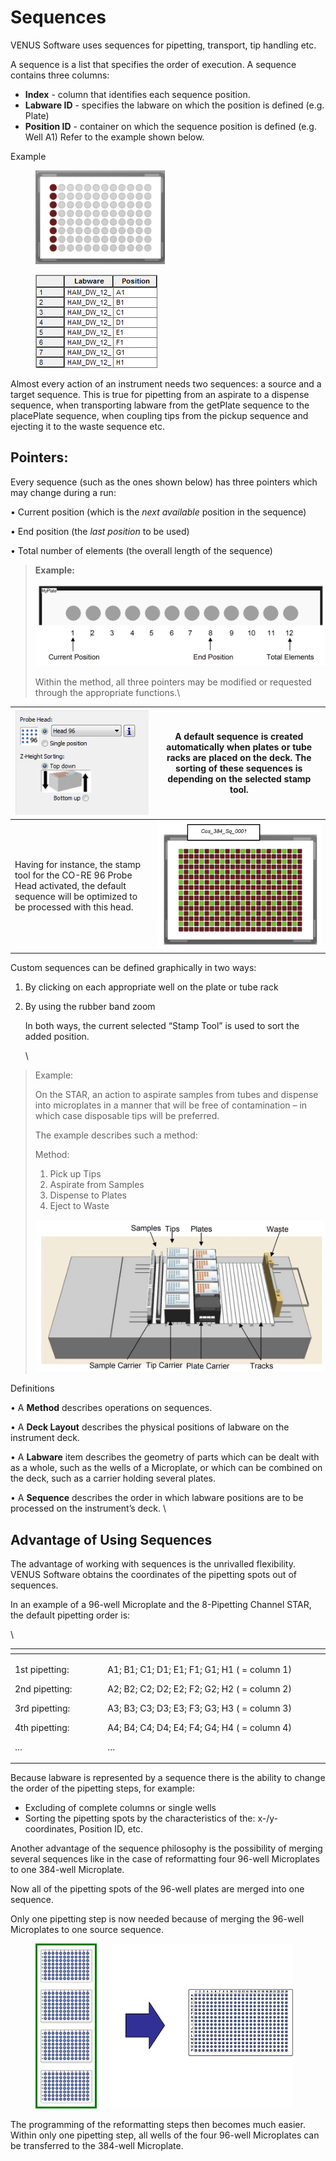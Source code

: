# Sequences

VENUS Software uses sequences for pipetting, transport, tip handling etc.

A sequence is a list that specifies the order of execution. A sequence contains three columns:

* **Index** - column that identifies each sequence position.
* **Labware ID** - specifies the labware on which the position is defined (e.g. Plate)&#x20;
* **Position ID** - container on which the sequence position is defined (e.g. Well A1) Refer to the example shown below.

Example

<div>

<figure><img src="../../../.gitbook/assets/Image_336.gif" alt=""><figcaption></figcaption></figure>

 

<figure><img src="../../../.gitbook/assets/image (119) (1) (1).png" alt=""><figcaption></figcaption></figure>

</div>

Almost every action of an instrument needs two sequences: a source and a target sequence. This is true for pipetting from an aspirate to a dispense sequence, when transporting labware from the getPlate sequence to the placePlate sequence, when coupling tips from the pickup sequence and ejecting it to the waste sequence etc.



## Pointers:&#x20;

Every sequence (such as the ones shown below) has three pointers which may change during a run:

• Current position (which is the _next available_ position in the sequence)&#x20;

• End position (the _last position_ to be used)&#x20;

• Total number of elements (the overall length of the sequence)&#x20;

> **Example:**
>
> <img src="../../../.gitbook/assets/image (120) (1) (1).png" alt="" data-size="original">
>
> Within the method, all three pointers may be modified or requested through the appropriate functions.\
>

| <img src="../../../.gitbook/assets/image (121) (1) (1).png" alt="" data-size="original">                                                                        | A **default sequence** is created automatically when plates or tube racks are placed on the deck. The sorting of these sequences is depending on the selected stamp tool.  |
| --------------------------------------------------------------------------------------------------------------------------------------------------------------- | -------------------------------------------------------------------------------------------------------------------------------------------------------------------------- |
| <p></p><p>Having for instance, the stamp tool for the CO-RE 96 Probe Head activated, the default sequence will be optimized to be processed with this head.</p> | <img src="../../../.gitbook/assets/image (122) (1).png" alt="" data-size="original">                                                                                       |



Custom sequences can be defined graphically in two ways:

1. By clicking on each appropriate well on the plate or tube rack
2.  By using the rubber band zoom

    In both ways, the current selected “Stamp Tool” is used to sort the added position.

    \


> Example:
>
> On the STAR, an action to aspirate samples from tubes and dispense into microplates in a manner that will be free of contamination – in which case disposable tips will be preferred.
>
> The example describes such a method:
>
> Method:&#x20;
>
> 1. Pick up Tips
> 2. Aspirate from Samples
> 3. Dispense to Plates
> 4. Eject to Waste
>
> <img src="../../../.gitbook/assets/image (123) (1).png" alt="" data-size="original">



Definitions&#x20;

• A **Method** describes operations on sequences.&#x20;

• A **Deck Layout** describes the physical positions of labware on the instrument deck.&#x20;

• A **Labware** item describes the geometry of parts which can be dealt with as a whole, such as the wells of a Microplate, or which can be combined on the deck, such as a carrier holding several plates.&#x20;

• A **Sequence** describes the order in which labware positions are to be processed on the instrument’s deck. \


## Advantage of Using Sequences

The advantage of working with sequences is the unrivalled flexibility. VENUS Software obtains the coordinates of the pipetting spots out of sequences.

In an example of a 96-well Microplate and the 8-Pipetting Channel STAR, the default pipetting order is:

\


<table data-header-hidden><thead><tr><th width="156"></th><th width="412"></th><th></th></tr></thead><tbody><tr><td><p>1st pipetting: </p><p>2nd pipetting: </p><p>3rd pipetting: </p><p>4th pipetting:</p><p>…</p></td><td><p>A1; B1; C1; D1; E1; F1; G1; H1 ( = column 1) </p><p>A2; B2; C2; D2; E2; F2; G2; H2 ( = column 2) </p><p>A3; B3; C3; D3; E3; F3; G3; H3 ( = column 3)</p><p> A4; B4; C4; D4; E4; F4; G4; H4 ( = column 4)</p><p>…</p></td><td><p></p><p><img src="../../../.gitbook/assets/Image_345.jpg" alt="MTP"></p></td></tr></tbody></table>



Because labware is represented by a sequence there is the ability to change the order of the pipetting steps, for example:

* Excluding of complete columns or single wells
* Sorting the pipetting spots by the characteristics of the: x-/y- coordinates, Position ID, etc.

Another advantage of the sequence philosophy is the possibility of merging several sequences like in the case of reformatting four 96-well Microplates to one 384-well Microplate.

Now all of the pipetting spots of the 96-well plates are merged into one sequence.

Only one pipetting step is now needed because of merging the 96-well Microplates to one source sequence.

<figure><img src="../../../.gitbook/assets/Image_346.jpg" alt=""><figcaption></figcaption></figure>

The programming of the reformatting steps then becomes much easier. Within only one pipetting step, all wells of the four 96-well Microplates can be transferred to the 384-well Microplate.
